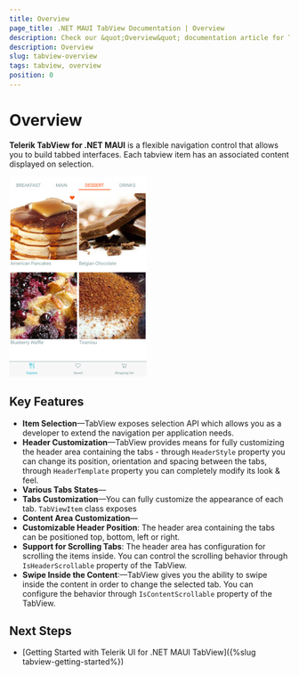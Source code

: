 ```yaml
---
title: Overview
page_title: .NET MAUI TabView Documentation | Overview
description: Check our &quot;Overview&quot; documentation article for Telerik TabView for .NET MAUI control.
description: Overview
slug: tabview-overview
tags: tabview, overview
position: 0
---
```


# Overview

**Telerik TabView for .NET MAUI** is a flexible navigation control that allows you to build tabbed interfaces. Each tabview item has an associated content displayed on selection.

![TabView example](images/tabview-overview.png) 

## Key Features

* **Item Selection**&mdash;TabView exposes selection API which allows you as a developer to extend the navigation per application needs.
* **Header Customization**&mdash;TabView provides means for fully customizing the header area containing the tabs - through `HeaderStyle` property you can change its position, orientation and spacing between the tabs, through `HeaderTemplate` property you can completely modify its look &amp; feel.
* **Various Tabs States**&mdash;
* **Tabs Customization**&mdash;You can fully customize the appearance of each tab. `TabViewItem` class exposes 
* **Content Area Customization**&mdash;
* **Customizable Header Position**: The header area containing the tabs can be positioned top, bottom, left or right. 
* **Support for Scrolling Tabs**: The header area has configuration for scrolling the items inside. You can control the scrolling behavior through `IsHeaderScrollable` property of the TabView.
* **Swipe Inside the Content**:&mdash;TabView gives you the ability to swipe inside the content in order to change the selected tab. You can configure the behavior through `IsContentScrollable` property of the TabView.

## Next Steps

- [Getting Started with Telerik UI for .NET MAUI TabView]({%slug tabview-getting-started%})
